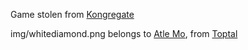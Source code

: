 Game stolen from [Kongregate](http://www.kongregate.com/games/excalo/gem-drop)

img/whitediamond.png belongs to [Atle Mo](http://atlemo.com/), from [Toptal](https://www.toptal.com/designers/subtlepatterns/white-diamond/)